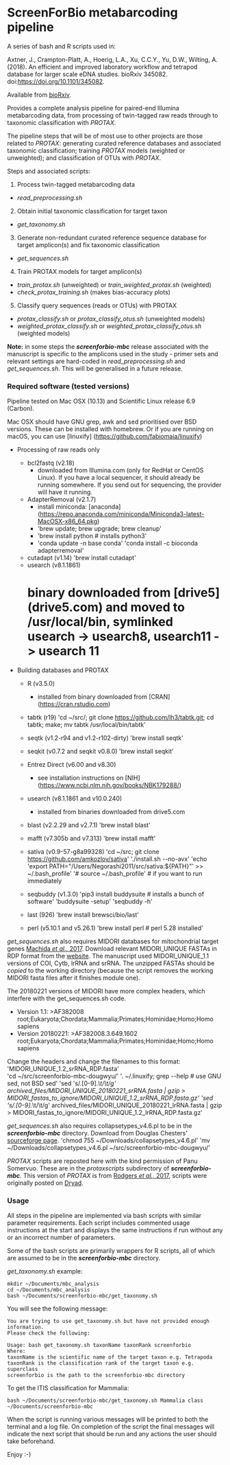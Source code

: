 # ScreenForBio metabarcoding pipeline

A series of bash and R scripts used in:

Axtner, J., Crampton-Platt, A., Hoerig, L.A., Xu, C.C.Y., Yu, D.W., Wilting, A. (2018).
An efficient and improved laboratory workflow and tetrapod database for larger scale eDNA studies. bioRxiv 345082. doi:https://doi.org/10.1101/345082.

Available from [bioRxiv](https://www.biorxiv.org/content/early/2018/06/12/345082).

Provides a complete analysis pipeline for paired-end Illumina metabarcoding data, from processing of twin-tagged raw reads through to taxonomic classification with *PROTAX*.

The pipeline steps that will be of most use to other projects are those related to *PROTAX*: generating curated reference databases and associated taxonomic classification; training *PROTAX* models (weighted or unweighted); and classification of OTUs with *PROTAX*.

Steps and associated scripts:
1. Process twin-tagged metabarcoding data
  - *read_preprocessing.sh*
2. Obtain initial taxonomic classification for target taxon
  - *get_taxonomy.sh*
3. Generate non-redundant curated reference sequence database for target amplicon(s) and fix taxonomic classification
  - *get_sequences.sh*
4. Train PROTAX models for target amplicon(s)
  - *train_protax.sh* (unweighted) or *train_weighted_protax.sh* (weighted)
  - *check_protax_training.sh* (makes bias-accuracy plots)
5. Classify query sequences (reads or OTUs) with PROTAX
  - *protax_classify.sh* or *protax_classify_otus.sh* (unweighted models)
  - *weighted_protax_classify.sh* or *weighted_protax_classify_otus.sh* (weighted models)

**Note:** in some steps the ***screenforbio-mbc*** release associated with the manuscript is specific to the amplicons used in the study - primer sets and relevant settings are hard-coded in *read_preprocessing.sh* and *get_sequences.sh*. This will be generalised in a future release.

### Required software (tested versions)
Pipeline tested on Mac OSX (10.13) and Scientific Linux release 6.9 (Carbon).

Mac OSX should have GNU grep, awk and sed prioritised over BSD versions. These can be installed with homebrew. Or if you are running on macOS, you can use [linuxify] (https://github.com/fabiomaia/linuxify)

- Processing of raw reads only
  - bcl2fastq (v2.18)
     * downloaded from Illumina.com (only for RedHat or CentOS Linux). If you have a local sequencer, it should already be running somewhere. If you send out for sequencing, the provider will have it running.  
  - AdapterRemoval (v2.1.7)
     * install miniconda:  [anaconda] (https://repo.anaconda.com/miniconda/Miniconda3-latest-MacOSX-x86_64.pkg)
     * 'brew update; brew upgrade; brew cleanup'
     * 'brew install python # installs python3'
     * 'conda update -n base conda'
     'conda install -c bioconda adapterremoval'
  - cutadapt (v1.14)
     'brew install cutadapt'
  - usearch (v8.1.1861)
     # binary downloaded from [drive5] (drive5.com) and moved to /usr/local/bin, symlinked usearch -> usearch8, usearch11 -> usearch 11

- Building databases and PROTAX
  - R (v3.5.0)
     * installed from binary downloaded from [CRAN] (https://cran.rstudio.com)
  - tabtk (r19)
     'cd ~/src/; git clone https://github.com/lh3/tabtk.git; cd tabtk; make; mv tabtk /usr/local/bin/tabtk'
  - seqtk (v1.2-r94 and v1.2-r102-dirty)
     'brew install seqtk'
  - seqkit (v0.7.2 and seqkit v0.8.0)
     'brew install seqkit'
  - Entrez Direct (v6.00 and v8.30)
     * see installation instructions on [NIH] (https://www.ncbi.nlm.nih.gov/books/NBK179288/)
  - usearch (v8.1.1861 and v10.0.240)
     * installed from binaries downloaded from drive5.com
  - blast (v2.2.29 and v2.7.1)
     'brew install blast'
  - mafft (v7.305b and v7.313)
     'brew install mafft'
  - sativa (v0.9-57-g8a99328)
     'cd ~/src; git clone https://github.com/amkozlov/sativa'
     './install.sh --no-avx'
     'echo 'export PATH="/Users/Negorashi2011/src/sativa:${PATH}"' >> ~/.bash_profile'
     '# source ~/.bash_profile' # if you want to run immediately

  - seqbuddy (v1.3.0)
     'pip3 install buddysuite # installs a bunch of software'
     'buddysuite -setup'
     'seqbuddy -h'

  - last (926)
     'brew install brewsci/bio/last'
  - perl (v5.10.1 and v5.26.1)
     'brew install perl # perl 5.28 installed'

*get_sequences.sh* also requires MIDORI databases for mitochondrial target genes [Machida *et al.*, 2017](https://www.nature.com/articles/sdata201727). Download relevant MIDORI_UNIQUE FASTAs in RDP format from the [website](http://www.reference-midori.info/download.php). The manuscript used MIDORI_UNIQUE_1.1 versions of COI, Cytb, lrRNA and srRNA. The unzipped FASTAs should be *copied* to the working directory (because the script removes the working MIDORI fasta files after it finishes module one).

The 20180221 versions of MIDORI have more complex headers, which interfere with the get_sequences.sh code.
* Version 1.1:  >AF382008	root;Eukaryota;Chordata;Mammalia;Primates;Hominidae;Homo;Homo sapiens
* Version 20180221:  >AF382008.3.649.1602	root;Eukaryota;Chordata;Mammalia;Primates;Hominidae;Homo;Homo sapiens

Change the headers and change the filenames to this format: 'MIDORI_UNIQUE_1.2_srRNA_RDP.fasta'  
     'cd ~/src/screenforbio-mbc-dougwyu/'
     '. ~/.linuxify; grep --help # use GNU sed, not BSD sed'
     'sed 's/\.[0-9].*\t/\t/g' archived_files/MIDORI_UNIQUE_20180221_srRNA.fasta | gzip > MIDORI_fastas_to_ignore/MIDORI_UNIQUE_1.2_srRNA_RDP.fasta.gz'
     'sed 's/\.[0-9].*\t/\t/g' archived_files/MIDORI_UNIQUE_20180221_lrRNA.fasta | gzip > MIDORI_fastas_to_ignore/MIDORI_UNIQUE_1.2_lrRNA_RDP.fasta.gz'


*get_sequences.sh*  also requires collapsetypes_v4.6.pl to be in the ***screenforbio-mbc*** directory. Download from Douglas Chesters' [sourceforge page](https://sourceforge.net/projects/collapsetypes/).
     'chmod 755 ~/Downloads/collapsetypes_v4.6.pl'
     'mv ~/Downloads/collapsetypes_v4.6.pl ~/src/screenforbio-mbc-dougwyu/'


*PROTAX* scripts are reposted here with the kind permission of Panu Somervuo. These are in the *protaxscripts* subdirectory of ***screenforbio-mbc***. This version of *PROTAX* is from [Rodgers *et al.,* 2017](https://doi.org/10.1111/1755-0998.12701), scripts were originally posted on [Dryad](https://datadryad.org/resource/doi:10.5061/dryad.bj5k0).

### Usage
All steps in the pipeline are implemented via bash scripts with similar parameter requirements. Each script includes commented usage instructions at the start and displays the same instructions if run without any or an incorrect number of parameters.

Some of the bash scripts are primarily wrappers for R scripts, all of which are assumed to be in the ***screenforbio-mbc*** directory.

*get_taxonomy.sh* example:

    mkdir ~/Documents/mbc_analysis
    cd ~/Documents/mbc_analysis
    bash ~/Documents/screenforbio-mbc/get_taxonomy.sh

You will see the following message:

    You are trying to use get_taxonomy.sh but have not provided enough information.
    Please check the following:

    Usage: bash get_taxonomy.sh taxonName taxonRank screenforbio
    Where:
    taxonName is the scientific name of the target taxon e.g. Tetrapoda
    taxonRank is the classification rank of the target taxon e.g. superclass
    screenforbio is the path to the screenforbio-mbc directory

To get the ITIS classification for Mammalia:

    bash ~/Documents/screenforbio-mbc/get_taxonomy.sh Mammalia class ~/Documents/screenforbio-mbc

When the script is running various messages will be printed to both the terminal and a log file. On completion of the script the final messages will indicate the next script that should be run and any actions the user should take beforehand.

Enjoy :-)

